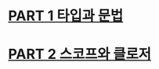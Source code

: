 # [PART 1 타입과 문법](./README/PART%201%20%ED%83%80%EC%9E%85%EA%B3%BC%20%EB%AC%B8%EB%B2%95.md)

# [PART 2 스코프와 클로저](./README/PART%202%20%EC%8A%A4%EC%BD%94%ED%94%84%EC%99%80%20%ED%81%B4%EB%A1%9C%EC%A0%80.md)
